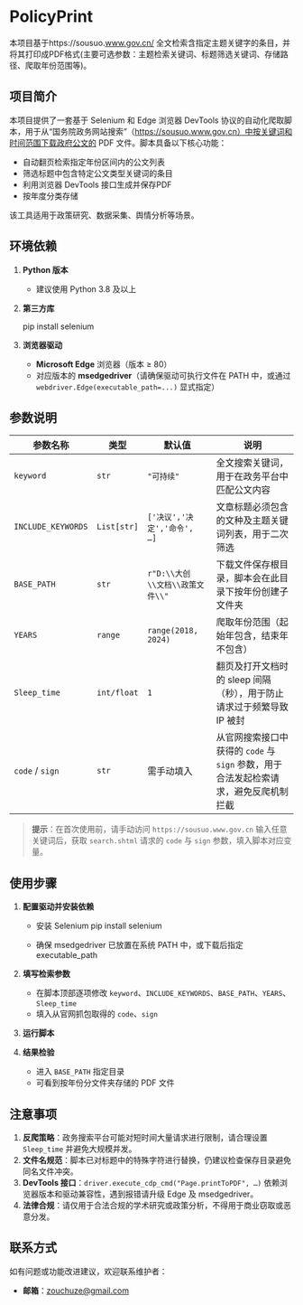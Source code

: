 # PolicyPrint
本项目基于https://sousuo.www.gov.cn/ 全文检索含指定主题关键字的条目，并将其打印成PDF格式(主要可选参数：主题检索关键词、标题筛选关键词、存储路径、爬取年份范围等)。


## 项目简介

本项目提供了一套基于 Selenium 和 Edge 浏览器 DevTools 协议的自动化爬取脚本，用于从“国务院政务网站搜索”（https://sousuo.www.gov.cn）中按关键词和时间范围下载政府公文的 PDF 文件。脚本具备以下核心功能：

- 自动翻页检索指定年份区间内的公文列表  
- 筛选标题中包含特定公文类型关键词的条目  
- 利用浏览器 DevTools 接口生成并保存PDF  
- 按年度分类存储

该工具适用于政策研究、数据采集、舆情分析等场景。


## 环境依赖

1. **Python 版本**  

   - 建议使用 Python 3.8 及以上  

2. **第三方库**  

   pip install selenium

3. **浏览器驱动**

   * **Microsoft Edge** 浏览器（版本 ≥ 80）
   * 对应版本的 **msedgedriver**（请确保驱动可执行文件在 PATH 中，或通过 `webdriver.Edge(executable_path=...)` 显式指定）


## 参数说明

| 参数名称               | 类型          | 默认值                     | 说明                                                 |
| ------------------ | ----------- | ----------------------- | -------------------------------------------------- |
| `keyword`          | `str`       | `"可持续"`                 | 全文搜索关键词，用于在政务平台中匹配公文内容                             |
| `INCLUDE_KEYWORDS` | `List[str]` | `['决议','决定','命令', …]`   | 文章标题必须包含的文种及主题关键词列表，用于二次筛选                         |
| `BASE_PATH`        | `str`       | `r"D:\\大创\\文档\\政策文件\\"` | 下载文件保存根目录，脚本会在此目录下按年份创建子文件夹                        |
| `YEARS`            | `range`     | `range(2018, 2024)`     | 爬取年份范围（起始年包含，结束年不包含）                               |
| `Sleep_time`       | `int/float` | `1`                     | 翻页及打开文档时的 sleep 间隔（秒），用于防止请求过于频繁导致 IP 被封           |
| `code` / `sign`    | `str`       | 需手动填入                   | 从官网搜索接口中获得的 `code` 与 `sign` 参数，用于合法发起检索请求，避免反爬机制拦截 |

> **提示**：在首次使用前，请手动访问
> `https://sousuo.www.gov.cn`
> 输入任意关键词后，获取 `search.shtml` 请求的 `code` 与 `sign` 参数，填入脚本对应变量。


## 使用步骤

1. **配置驱动并安装依赖**

   - 安装 Selenium
   pip install selenium

   - 确保 msedgedriver 已放置在系统 PATH 中，或下载后指定 executable_path
   
2. **填写检索参数**

   * 在脚本顶部逐项修改 `keyword`、`INCLUDE_KEYWORDS`、`BASE_PATH`、`YEARS`、`Sleep_time`
   * 填入从官网抓包取得的 `code`、`sign`

3. **运行脚本**

4. **结果检验**

   * 进入 `BASE_PATH` 指定目录
   * 可看到按年份分文件夹存储的 PDF 文件


## 注意事项

1. **反爬策略**：政务搜索平台可能对短时间大量请求进行限制，请合理设置 `Sleep_time` 并避免大规模并发。
2. **文件名规范**：脚本已对标题中的特殊字符进行替换，仍建议检查保存目录避免同名文件冲突。
3. **DevTools 接口**：`driver.execute_cdp_cmd("Page.printToPDF", …)` 依赖浏览器版本和驱动兼容性，遇到报错请升级 Edge 及 msedgedriver。
4. **法律合规**：请仅用于合法合规的学术研究或政策分析，不得用于商业窃取或恶意分发。


## 联系方式

如有问题或功能改进建议，欢迎联系维护者：

* **邮箱**：zouchuze@gmail.com
